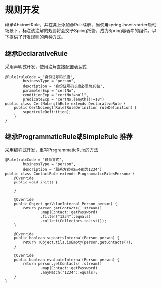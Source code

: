 # 规则开发

继承AbstractRule，并在类上添加@Rule注解。当使用spring-boot-starter启动场景下，标注该注解的规则将会交予Spring托管，成为Spring容器中的组件。以下提供了开发规则的两种方式。

## 继承DeclarativeRule

采用声明式开发，使用注解直接配置表达式

```java:line-numbers {1}
@Rule(ruleCode = "身份证号码长度",
        businessType = "person",
        description = "身份证号码长度必须为18位",
        parameterExp = "certNo",
        conditionExp = "certNo!=null",
        predicateExp = "certNo.length()!=18")
public class CertNoLengthRule extends DeclarativeRule {
    public CertNoLengthRule(RuleDefinition ruleDefinition) {
        super(ruleDefinition);
    }
}
```

## 继承ProgrammaticRule或SimpleRule <Badge type="tip">推荐</Badge>

采用编程式开发，重写ProgrammaticRule的方法

```java:line-numbers {1}
@Rule(ruleCode = "联系方式",
        businessType = "person",
        description = "联系方式密码不能为1234")
public class ContactRule extends ProgrammaticRule<Person> {
    @Override
    public void init() {

    }

    @Override
    public Object getValueInternal(Person person) {
        return person.getContacts().stream()
                .map(Contact::getPassword)
                .filter("1234"::equals)
                .collect(Collectors.toList());
    }

    @Override
    public boolean supportsInternal(Person person) {
        return !ObjectUtils.isEmpty(person.getContacts());
    }

    @Override
    public boolean evaluateInternal(Person person) {
        return person.getContacts().stream()
                .map(Contact::getPassword)
                .anyMatch("1234"::equals);
    }
}
```
